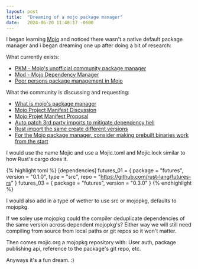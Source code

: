 ```yaml
---
layout: post
title:  "Dreaming of a mojo package manager"
date:   2024-06-20 11:48:17 -0600
---
```


I began learning [Mojo](https://www.modular.com/max/mojo) and noticed there wasn't a native default package manager and i began dreaming one up after doing a bit of research:

What currently exists:

* [PKM - Mojo's unofficial community package manager](https://github.com/Hammad-hab/pkm)
* [Mod - Mojo Dependency Manager](https://github.com/better-mojo/mod)
* [Poor persons package management in Mojo](https://mzaks.medium.com/poor-persons-package-management-in-mojo-8671aa6e420a)

What the community is discussing and requesting:

* [What is mojo's package manager](https://github.com/modularml/mojo/discussions/1171)
* [Mojo Project Manifest Discussion](https://github.com/modularml/mojo/discussions/1785)
* [Mojo Projet Manifest Proposal](https://github.com/modularml/mojo/blob/main/proposals/project-manifest-and-build-tool.md)
* [Auto patch 3rd party imports to mitigate dependency hell](https://github.com/modularml/mojo/discussions/1401) 
* [Rust import the same create different versions](https://stackoverflow.com/questions/58739075/how-do-i-import-multiple-versions-of-the-same-crate)
* [For the Mojo package manager, consider making prebuilt binaries work from the start](https://github.com/modularml/mojo/discussions/2772)

I would use the name Mojic and use a Mojic.toml and Mojic.lock similar to how Rust's cargo does it.  

{% highlight toml %}
[dependencies]
futures_01 = { package = "futures", version = "0.1.0", type = "src", repo = "https://github.com/rust-lang/futures-rs" }
futures_03 = { package = "futures", version = "0.3.0" }
{% endhighlight %}

I would also add in a type of wether to use src or mojopkg, defaults to mojopkg.

If we soley use mojopkg could the compiler deduplicate dependencies of the same version across dependent mojopkg's?  Either way we will still need compiling from source from local paths or git repos so it won't matter.

Then comes mojic.org a mojopkg repository with: User auth, package publishing api, reference to the package's git repo, etc.

Anyways it's a fun dream. :) 

